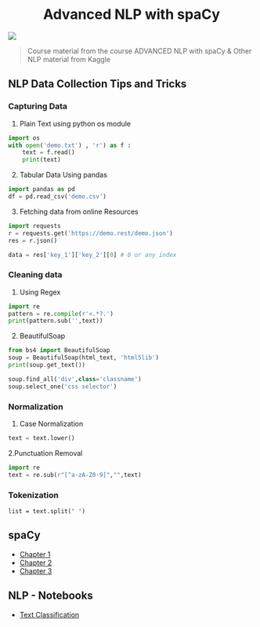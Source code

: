 <p>
    <center><h1> Advanced NLP with spaCy </h1> </center>
</p>

![](https://i.imgur.com/JC00pHW.jpg)
<!-- ![](https://i.imgur.com/5RXLtrr.jpg) -->

> Course material from the course ADVANCED NLP with spaCy & Other NLP material from Kaggle
<!-- using htmlpreview -->
<!-- link to render static html -->
<!-- https://htmlpreview.github.io/ -->

## NLP Data Collection Tips and Tricks

### Capturing Data 

1. Plain Text using python os module
```python
import os 
with open('demo.txt') , 'r') as f :
    text = f.read()
    print(text)
```
2. Tabular Data Using pandas
```python
import pandas as pd
df = pd.read_csv('demo.csv')
```
3. Fetching data from online Resources 
```python
import requests
r = requests.get('https://demo.rest/demo.json')
res = r.json()

data = res['key_1']['key_2'][0] # 0 or any index
```

### Cleaning data 
1. Using Regex
```python
import re
pattern = re.compile(r'<.*?.')
print(pattern.sub('',text))
```

2. BeautifulSoap
```python
from bs4 import BeautifulSoap
soup = BeautifulSoap(html_text, 'html5lib')
print(soup.get_text())

soup.find_all('div',class='classname')
soup.select_one('css selector')
```


### Normalization
1. Case Normalization
```python
text = text.lower()
```
2.Punctuation Removal
```python
import re
text = re.sub(r"[^a-zA-Z0-9]","",text)
```
### Tokenization

```
list = text.split(' ')
```
## spaCy 
- [Chapter 1](https://htmlpreview.github.io/?https://github.com/pawarashish564/ADVANCED-NLP-with-spaCy/blob/master/Chapter-1.html) 
- [Chapter 2](https://htmlpreview.github.io/?https://github.com/pawarashish564/ADVANCED-NLP-with-spaCy/blob/master/Chapter-2.html) 
- [Chapter 3](https://htmlpreview.github.io/?https://github.com/pawarashish564/ADVANCED-NLP-with-spaCy/blob/master/Chapter-3.html)

## NLP - Notebooks

- [Text Classification](https://htmlpreview.github.io/?https://github.com/pawarashish564/ADVANCED-NLP-with-spaCy/blob/master/Text-Classification.html)

